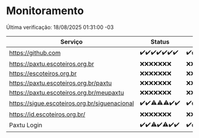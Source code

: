 # Monitoramento

Última verificação: 18/08/2025 01:31:00 -03

|Serviço|Status|Últimas 24h|
|---|---|---|
|https://github.com|<span title="2025-08-11: OK=22">✔️</span><span title="2025-08-12: OK=23">✔️</span><span title="2025-08-13: OK=23">✔️</span><span title="2025-08-14: OK=23">✔️</span><span title="2025-08-15: OK=23">✔️</span><span title="2025-08-16: OK=23">✔️</span><span title="2025-08-17: OK=4">✔️</span>|<span title="17/08/2025 02:10:00 -03 : 200">✔️</span><span title="17/08/2025 03:13:00 -03 : 200">✔️</span><span title="17/08/2025 04:09:00 -03 : 200">✔️</span><span title="17/08/2025 05:12:00 -03 : 200">✔️</span><span title="17/08/2025 06:09:00 -03 : 200">✔️</span><span title="17/08/2025 07:09:00 -03 : 200">✔️</span><span title="17/08/2025 08:07:00 -03 : 200">✔️</span><span title="17/08/2025 09:17:00 -03 : 200">✔️</span><span title="17/08/2025 10:20:00 -03 : 200">✔️</span><span title="17/08/2025 11:08:00 -03 : 200">✔️</span><span title="17/08/2025 12:08:00 -03 : 200">✔️</span><span title="17/08/2025 13:10:00 -03 : 200">✔️</span><span title="17/08/2025 14:07:00 -03 : 200">✔️</span><span title="17/08/2025 15:12:00 -03 : 200">✔️</span><span title="17/08/2025 16:07:00 -03 : 200">✔️</span><span title="17/08/2025 17:10:00 -03 : 200">✔️</span><span title="17/08/2025 18:08:00 -03 : 200">✔️</span><span title="17/08/2025 19:09:00 -03 : 200">✔️</span><span title="17/08/2025 20:09:00 -03 : 200">✔️</span><span title="17/08/2025 21:54:00 -03 : 200">✔️</span><span title="17/08/2025 23:52:00 -03 : 200">✔️</span><span title="18/08/2025 00:56:00 -03 : 200">✔️</span><span title="18/08/2025 01:31:00 -03 : 200">✔️</span>|
|https://paxtu.escoteiros.org.br|<span title="2025-08-11: Falhas=22">❌</span><span title="2025-08-12: Falhas=23">❌</span><span title="2025-08-13: Falhas=23">❌</span><span title="2025-08-14: Falhas=23">❌</span><span title="2025-08-15: Falhas=23">❌</span><span title="2025-08-16: Falhas=23">❌</span><span title="2025-08-17: Falhas=4">❌</span>|<span title="17/08/2025 02:10:00 -03 : 403">❌</span><span title="17/08/2025 03:13:00 -03 : 403">❌</span><span title="17/08/2025 04:09:00 -03 : 403">❌</span><span title="17/08/2025 05:12:00 -03 : 403">❌</span><span title="17/08/2025 06:09:00 -03 : 403">❌</span><span title="17/08/2025 07:09:00 -03 : 403">❌</span><span title="17/08/2025 08:07:00 -03 : 403">❌</span><span title="17/08/2025 09:17:00 -03 : 403">❌</span><span title="17/08/2025 10:20:00 -03 : 403">❌</span><span title="17/08/2025 11:08:00 -03 : 403">❌</span><span title="17/08/2025 12:08:00 -03 : 403">❌</span><span title="17/08/2025 13:10:00 -03 : 403">❌</span><span title="17/08/2025 14:07:00 -03 : 403">❌</span><span title="17/08/2025 15:12:00 -03 : 403">❌</span><span title="17/08/2025 16:07:00 -03 : 403">❌</span><span title="17/08/2025 17:10:00 -03 : 403">❌</span><span title="17/08/2025 18:08:00 -03 : 403">❌</span><span title="17/08/2025 19:09:00 -03 : 403">❌</span><span title="17/08/2025 20:09:00 -03 : 403">❌</span><span title="17/08/2025 21:54:00 -03 : 403">❌</span><span title="17/08/2025 23:52:00 -03 : 403">❌</span><span title="18/08/2025 00:56:00 -03 : 403">❌</span><span title="18/08/2025 01:31:00 -03 : 403">❌</span>|
|https://escoteiros.org.br|<span title="2025-08-11: Falhas=22">❌</span><span title="2025-08-12: Falhas=23">❌</span><span title="2025-08-13: Falhas=23">❌</span><span title="2025-08-14: Falhas=23">❌</span><span title="2025-08-15: Falhas=23">❌</span><span title="2025-08-16: Falhas=23">❌</span><span title="2025-08-17: Falhas=4">❌</span>|<span title="17/08/2025 02:10:00 -03 : 403">❌</span><span title="17/08/2025 03:13:00 -03 : 403">❌</span><span title="17/08/2025 04:09:00 -03 : 403">❌</span><span title="17/08/2025 05:12:00 -03 : 403">❌</span><span title="17/08/2025 06:09:00 -03 : 403">❌</span><span title="17/08/2025 07:09:00 -03 : 403">❌</span><span title="17/08/2025 08:07:00 -03 : 403">❌</span><span title="17/08/2025 09:17:00 -03 : 403">❌</span><span title="17/08/2025 10:20:00 -03 : 403">❌</span><span title="17/08/2025 11:08:00 -03 : 403">❌</span><span title="17/08/2025 12:08:00 -03 : 403">❌</span><span title="17/08/2025 13:10:00 -03 : 403">❌</span><span title="17/08/2025 14:07:00 -03 : 403">❌</span><span title="17/08/2025 15:12:00 -03 : 403">❌</span><span title="17/08/2025 16:07:00 -03 : 403">❌</span><span title="17/08/2025 17:10:00 -03 : 403">❌</span><span title="17/08/2025 18:08:00 -03 : 403">❌</span><span title="17/08/2025 19:09:00 -03 : 403">❌</span><span title="17/08/2025 20:09:00 -03 : 403">❌</span><span title="17/08/2025 21:54:00 -03 : 403">❌</span><span title="17/08/2025 23:52:00 -03 : 403">❌</span><span title="18/08/2025 00:56:00 -03 : 403">❌</span><span title="18/08/2025 01:31:00 -03 : 403">❌</span>|
|https://paxtu.escoteiros.org.br/paxtu|<span title="2025-08-11: Falhas=22">❌</span><span title="2025-08-12: Falhas=23">❌</span><span title="2025-08-13: Falhas=23">❌</span><span title="2025-08-14: Falhas=23">❌</span><span title="2025-08-15: Falhas=23">❌</span><span title="2025-08-16: Falhas=23">❌</span><span title="2025-08-17: Falhas=4">❌</span>|<span title="17/08/2025 02:10:00 -03 : 403">❌</span><span title="17/08/2025 03:13:00 -03 : 403">❌</span><span title="17/08/2025 04:09:00 -03 : 403">❌</span><span title="17/08/2025 05:12:00 -03 : 403">❌</span><span title="17/08/2025 06:09:00 -03 : 403">❌</span><span title="17/08/2025 07:09:00 -03 : 403">❌</span><span title="17/08/2025 08:07:00 -03 : 403">❌</span><span title="17/08/2025 09:17:00 -03 : 403">❌</span><span title="17/08/2025 10:20:00 -03 : 403">❌</span><span title="17/08/2025 11:08:00 -03 : 403">❌</span><span title="17/08/2025 12:08:00 -03 : 403">❌</span><span title="17/08/2025 13:10:00 -03 : 403">❌</span><span title="17/08/2025 14:07:00 -03 : 403">❌</span><span title="17/08/2025 15:12:00 -03 : 403">❌</span><span title="17/08/2025 16:07:00 -03 : 403">❌</span><span title="17/08/2025 17:10:00 -03 : 403">❌</span><span title="17/08/2025 18:08:00 -03 : 403">❌</span><span title="17/08/2025 19:09:00 -03 : 403">❌</span><span title="17/08/2025 20:09:00 -03 : 403">❌</span><span title="17/08/2025 21:54:00 -03 : 403">❌</span><span title="17/08/2025 23:52:00 -03 : 403">❌</span><span title="18/08/2025 00:56:00 -03 : 403">❌</span><span title="18/08/2025 01:31:00 -03 : 403">❌</span>|
|https://paxtu.escoteiros.org.br/meupaxtu|<span title="2025-08-11: Falhas=22">❌</span><span title="2025-08-12: Falhas=23">❌</span><span title="2025-08-13: Falhas=23">❌</span><span title="2025-08-14: Falhas=23">❌</span><span title="2025-08-15: Falhas=23">❌</span><span title="2025-08-16: Falhas=23">❌</span><span title="2025-08-17: Falhas=4">❌</span>|<span title="17/08/2025 02:10:00 -03 : 403">❌</span><span title="17/08/2025 03:13:00 -03 : 403">❌</span><span title="17/08/2025 04:09:00 -03 : 403">❌</span><span title="17/08/2025 05:12:00 -03 : 403">❌</span><span title="17/08/2025 06:09:00 -03 : 403">❌</span><span title="17/08/2025 07:09:00 -03 : 403">❌</span><span title="17/08/2025 08:07:00 -03 : 403">❌</span><span title="17/08/2025 09:17:00 -03 : 403">❌</span><span title="17/08/2025 10:20:00 -03 : 403">❌</span><span title="17/08/2025 11:08:00 -03 : 403">❌</span><span title="17/08/2025 12:08:00 -03 : 403">❌</span><span title="17/08/2025 13:10:00 -03 : 403">❌</span><span title="17/08/2025 14:07:00 -03 : 403">❌</span><span title="17/08/2025 15:12:00 -03 : 403">❌</span><span title="17/08/2025 16:07:00 -03 : 403">❌</span><span title="17/08/2025 17:10:00 -03 : 403">❌</span><span title="17/08/2025 18:08:00 -03 : 403">❌</span><span title="17/08/2025 19:09:00 -03 : 403">❌</span><span title="17/08/2025 20:09:00 -03 : 403">❌</span><span title="17/08/2025 21:54:00 -03 : 403">❌</span><span title="17/08/2025 23:52:00 -03 : 403">❌</span><span title="18/08/2025 00:56:00 -03 : 403">❌</span><span title="18/08/2025 01:31:00 -03 : 403">❌</span>|
|https://sigue.escoteiros.org.br/siguenacional|<span title="2025-08-11: OK=22">✔️</span><span title="2025-08-12: OK=23">✔️</span><span title="2025-08-13: OK=22, Falhas=1">⚠️</span><span title="2025-08-14: OK=22, Falhas=1">⚠️</span><span title="2025-08-15: OK=22, Falhas=1">⚠️</span><span title="2025-08-16: OK=23">✔️</span><span title="2025-08-17: OK=4">✔️</span>|<span title="17/08/2025 02:10:00 -03 : 200">✔️</span><span title="17/08/2025 03:13:00 -03 : 200">✔️</span><span title="17/08/2025 04:09:00 -03 : 200">✔️</span><span title="17/08/2025 05:12:00 -03 : 200">✔️</span><span title="17/08/2025 06:09:00 -03 : 200">✔️</span><span title="17/08/2025 07:09:00 -03 : 200">✔️</span><span title="17/08/2025 08:07:00 -03 : 200">✔️</span><span title="17/08/2025 09:17:00 -03 : 200">✔️</span><span title="17/08/2025 10:20:00 -03 : 200">✔️</span><span title="17/08/2025 11:08:00 -03 : 200">✔️</span><span title="17/08/2025 12:08:00 -03 : 200">✔️</span><span title="17/08/2025 13:10:00 -03 : 200">✔️</span><span title="17/08/2025 14:07:00 -03 : 200">✔️</span><span title="17/08/2025 15:12:00 -03 : 200">✔️</span><span title="17/08/2025 16:07:00 -03 : 200">✔️</span><span title="17/08/2025 17:10:00 -03 : 200">✔️</span><span title="17/08/2025 18:08:00 -03 : 200">✔️</span><span title="17/08/2025 19:09:00 -03 : 200">✔️</span><span title="17/08/2025 20:09:00 -03 : 200">✔️</span><span title="17/08/2025 21:54:00 -03 : 200">✔️</span><span title="17/08/2025 23:52:00 -03 : 200">✔️</span><span title="18/08/2025 00:56:00 -03 : 200">✔️</span><span title="18/08/2025 01:31:00 -03 : 200">✔️</span>|
|https://id.escoteiros.org.br/|<span title="2025-08-11: Falhas=22">❌</span><span title="2025-08-12: Falhas=23">❌</span><span title="2025-08-13: Falhas=23">❌</span><span title="2025-08-14: Falhas=23">❌</span><span title="2025-08-15: Falhas=23">❌</span><span title="2025-08-16: Falhas=23">❌</span><span title="2025-08-17: Falhas=4">❌</span>|<span title="17/08/2025 02:10:00 -03 : 403">❌</span><span title="17/08/2025 03:13:00 -03 : 403">❌</span><span title="17/08/2025 04:09:00 -03 : 403">❌</span><span title="17/08/2025 05:12:00 -03 : 403">❌</span><span title="17/08/2025 06:09:00 -03 : 403">❌</span><span title="17/08/2025 07:09:00 -03 : 403">❌</span><span title="17/08/2025 08:07:00 -03 : 403">❌</span><span title="17/08/2025 09:17:00 -03 : 403">❌</span><span title="17/08/2025 10:20:00 -03 : 403">❌</span><span title="17/08/2025 11:08:00 -03 : 403">❌</span><span title="17/08/2025 12:08:00 -03 : 403">❌</span><span title="17/08/2025 13:10:00 -03 : 403">❌</span><span title="17/08/2025 14:07:00 -03 : 403">❌</span><span title="17/08/2025 15:12:00 -03 : 403">❌</span><span title="17/08/2025 16:07:00 -03 : 403">❌</span><span title="17/08/2025 17:10:00 -03 : 403">❌</span><span title="17/08/2025 18:08:00 -03 : 403">❌</span><span title="17/08/2025 19:09:00 -03 : 403">❌</span><span title="17/08/2025 20:09:00 -03 : 403">❌</span><span title="17/08/2025 21:54:00 -03 : 403">❌</span><span title="17/08/2025 23:52:00 -03 : 403">❌</span><span title="18/08/2025 00:56:00 -03 : 403">❌</span><span title="18/08/2025 01:31:00 -03 : 403">❌</span>|
|Paxtu Login|<span title="2025-08-11: OK=22">✔️</span><span title="2025-08-12: OK=23">✔️</span><span title="2025-08-13: OK=22, Falhas=1">⚠️</span><span title="2025-08-14: OK=23">✔️</span><span title="2025-08-15: OK=22, Falhas=1">⚠️</span><span title="2025-08-16: OK=23">✔️</span><span title="2025-08-17: OK=4">✔️</span>|<span title="17/08/2025 02:10:00 -03 : 200">✔️</span><span title="17/08/2025 03:13:00 -03 : 200">✔️</span><span title="17/08/2025 04:09:00 -03 : 200">✔️</span><span title="17/08/2025 05:12:00 -03 : 200">✔️</span><span title="17/08/2025 06:09:00 -03 : 200">✔️</span><span title="17/08/2025 07:09:00 -03 : 200">✔️</span><span title="17/08/2025 08:07:00 -03 : 200">✔️</span><span title="17/08/2025 09:17:00 -03 : 200">✔️</span><span title="17/08/2025 10:20:00 -03 : 200">✔️</span><span title="17/08/2025 11:08:00 -03 : 200">✔️</span><span title="17/08/2025 12:08:00 -03 : 200">✔️</span><span title="17/08/2025 13:10:00 -03 : 200">✔️</span><span title="17/08/2025 14:07:00 -03 : 200">✔️</span><span title="17/08/2025 15:12:00 -03 : 200">✔️</span><span title="17/08/2025 16:07:00 -03 : 200">✔️</span><span title="17/08/2025 17:10:00 -03 : 200">✔️</span><span title="17/08/2025 18:08:00 -03 : 200">✔️</span><span title="17/08/2025 19:09:00 -03 : 200">✔️</span><span title="17/08/2025 20:09:00 -03 : 200">✔️</span><span title="17/08/2025 21:54:00 -03 : 200">✔️</span><span title="17/08/2025 23:52:00 -03 : 200">✔️</span><span title="18/08/2025 00:56:00 -03 : 200">✔️</span><span title="18/08/2025 01:31:00 -03 : 200">✔️</span>|
